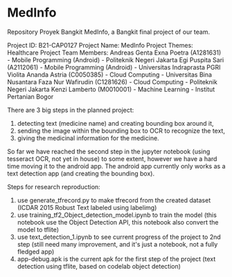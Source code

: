 # MedInfo
Repository Proyek Bangkit MedInfo, a Bangkit final project of our team.

Project ID: B21-CAP0127
Project Name: MedInfo
Project Themes: Healthcare
Project Team Members:
Andreas Genta Exna Poetra (A1281631) - Mobile Programming (Android) - Politeknik Negeri Jakarta
Egi Puspita Sari (A2112061) - Mobile Programming (Android) - Universitas Indraprasta PGRI
Violita Ananda Astria (C0050385) - Cloud Computing - Universitas Bina Nusantara
Faza Nur Wafirudin (C1281626) - Cloud Computing - Politeknik Negeri Jakarta
Kenzi Lamberto (M0010001) - Machine Learning - Institut Pertanian Bogor


There are 3 big steps in the planned project:
1. detecting text (medicine name) and creating bounding box around it,
2. sending the image within the bounding box to OCR to recognize the text,
3. giving the medicinal information for the medicine.

So far we have reached the second step in the jupyter notebook (using tesseract OCR, not yet in house) to some extent, however we have a hard time moving it to the android app.
The android app currently only works as a text detection app (and creating the bounding box).


Steps for research reproduction:
1. use generate_tfrecord.py to make tfrecord from the created dataset (ICDAR 2015 Robust Text labeled using labelimg) 
2. use training_tf2_Object_detection_model.ipynb to train the model (this notebook use the Object Detection API, this notebook also convert the model to tflite)
3. use text_detection_1.ipynb to see current progress of the project to 2nd step (still need many improvement, and it's just a notebook, not a fully fledged app)
4. app-debug.apk is the current apk for the first step of the project (text detection using tflite, based on codelab object detection)

